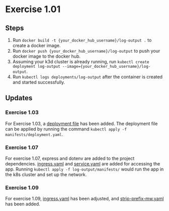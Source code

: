 # Exercise 1.01

## Steps

1. Run `docker build -t {your_docker_hub_username}/log-output .` to create a docker image.
2. Run `docker push {your_docker_hub_username}/log-output` to push your docker image to the docker hub.
3. Assuming your k3d cluster is already running, run `kubectl create deployment log-output --image={your_docker_hub_username}/log-output`.
4. Run `kubectl logs deployments/log-output` after the container is created and started successfully. 

## Updates 

### Exercise 1.03
For Exercise 1.03, a [deployment file](manifests/deployment.yaml) has been added.
The deployment file can be applied by running the command `kubectl apply -f manifests/deployment.yaml`.

### Exercise 1.07
For exercise 1.07, express and dotenv are added to the project dependencies.
[ingress.yaml](./manifests/ingress.yaml) and [service.yaml](./manifests/service.yaml) are added for accessing the app.
Running `kubectl apply -f log-output/manifests/` would run the app in the k8s cluster and set up the network. 

### Exercise 1.09
For exercise 1.09, [ingress.yaml](./manifests/ingress.yaml) has been adjusted, and [strip-prefix-mw.yaml](./manifests/strip-prefix-mw.yaml) has been added.